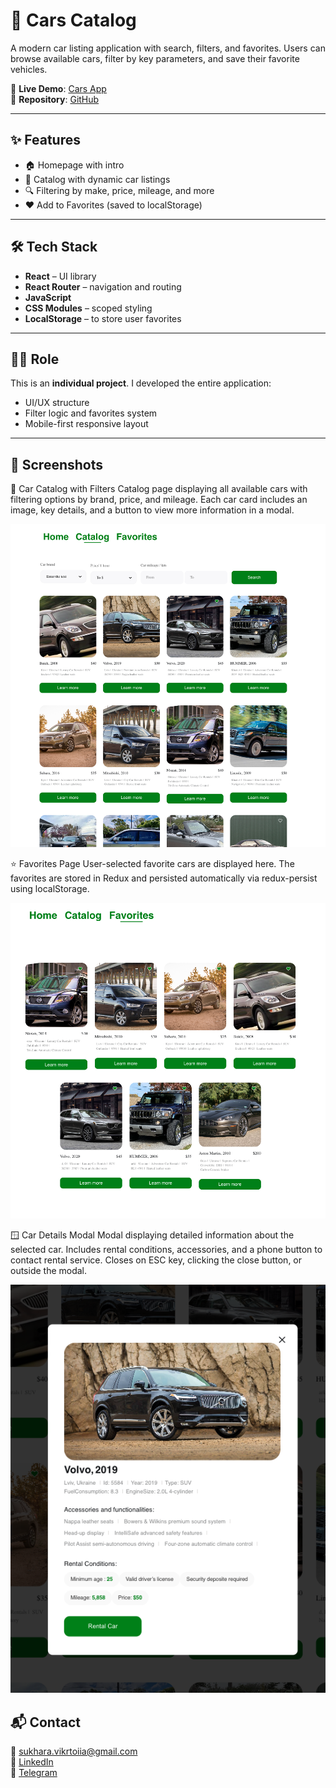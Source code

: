 # 🚗 Cars Catalog

A modern car listing application with search, filters, and favorites. Users can browse available cars, filter by key parameters, and save their favorite vehicles.

🔗 **Live Demo**: [Cars App](https://vikasukhara.github.io/cars/)  
📁 **Repository**: [GitHub](https://github.com/VikaSukhara/cars)

---

## ✨ Features

- 🏠 Homepage with intro
- 🚙 Catalog with dynamic car listings
- 🔍 Filtering by make, price, mileage, and more
- ❤️ Add to Favorites (saved to localStorage)

---

## 🛠 Tech Stack

- **React** – UI library  
- **React Router** – navigation and routing  
- **JavaScript**  
- **CSS Modules** – scoped styling  
- **LocalStorage** – to store user favorites

---

## 👩‍💻 Role

This is an **individual project**. I developed the entire application:
- UI/UX structure
- Filter logic and favorites system
- Mobile-first responsive layout

---

## 📸 Screenshots

🚗 Car Catalog with Filters
Catalog page displaying all available cars with filtering options by brand, price, and mileage.
Each car card includes an image, key details, and a button to view more information in a modal.

![Car Catalog](./screenshots/catalog.png)



⭐ Favorites Page
User-selected favorite cars are displayed here.
The favorites are stored in Redux and persisted automatically via redux-persist using localStorage.

![Favorites Page](./screenshots/favourite.png)



🪟 Car Details Modal
Modal displaying detailed information about the selected car.
Includes rental conditions, accessories, and a phone button to contact rental service.
Closes on ESC key, clicking the close button, or outside the modal.

![Car Details Modal](./screenshots/car-modal.png)



## 📬 Contact

📧 sukhara.vikrtoiia@gmail.com  
💼 [LinkedIn](https://www.linkedin.com/in/viktoriia-sukhara-31616a288)  
📱 [Telegram](https://t.me/vika_sukhara)
